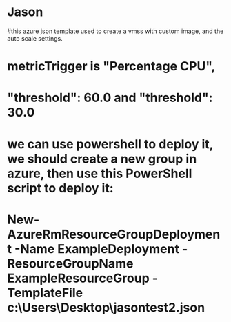 # Jason
#this azure json template used to create a vmss with custom image, and the auto scale settings.
# metricTrigger is "Percentage CPU", 
#  "threshold": 60.0 and  "threshold": 30.0
#
# we can use powershell to deploy it, we should create a new group in azure, then use this PowerShell script to deploy it:
# New-AzureRmResourceGroupDeployment -Name ExampleDeployment -ResourceGroupName ExampleResourceGroup -TemplateFile c:\Users\Desktop\jasontest2.json
# 
